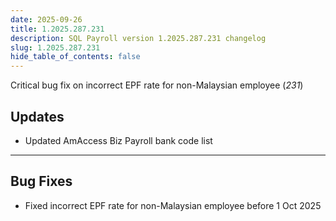 ```yaml
---
date: 2025-09-26
title: 1.2025.287.231
description: SQL Payroll version 1.2025.287.231 changelog
slug: 1.2025.287.231
hide_table_of_contents: false
---
```


Critical bug fix on incorrect EPF rate for non-Malaysian employee (*231*)

<!-- truncate -->

## Updates

- Updated AmAccess Biz Payroll bank code list

---

## Bug Fixes

- Fixed incorrect EPF rate for non-Malaysian employee before 1 Oct 2025

